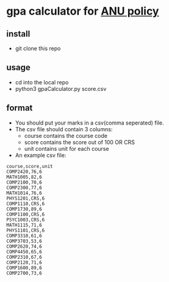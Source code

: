 # gpa calculator for [ANU policy](https://www.anu.edu.au/students/program-administration/assessments-exams/grade-point-average-gpa)
## install
- git clone this repo
## usage
- cd into the local repo
- python3 gpaCalculator.py score.csv

## format
- You should put your marks in a csv(comma seperated) file. 
- The  csv file should contain 3 columns:
	- course contains the course code
	- score contains the score out of 100 OR CRS
	- unit contains unit for each course
- An example csv file:
```
course,score,unit
COMP2420,76,6
MATH1005,82,6
COMP2100,70,6
COMP2300,77,6
MATH1014,76,6
PHYS1201,CRS,6
COMP1110,CRS,6
COMP1730,89,6
COMP1100,CRS,6
PSYC1003,CRS,6
MATH1115,71,6
PHYS1101,CRS,6
COMP3310,61,6
COMP3703,53,6
COMP2620,74,6
COMP4450,65,6
COMP2310,67,6
COMP2120,71,6
COMP1600,89,6
COMP2700,73,6
```